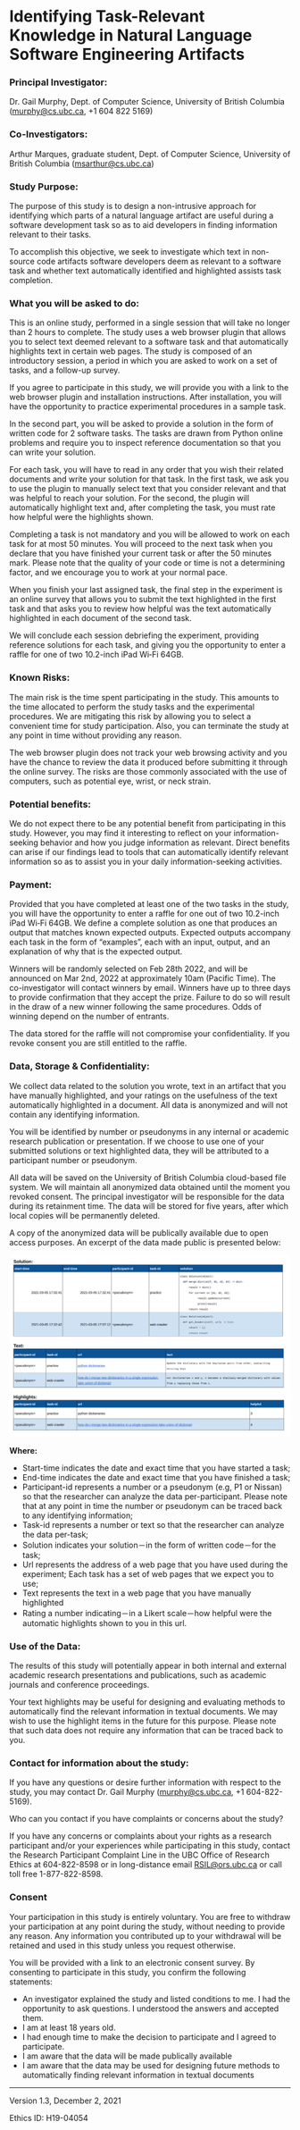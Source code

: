 # Identifying Task-Relevant Knowledge in Natural Language Software Engineering Artifacts

### Principal Investigator: 

Dr. Gail Murphy, Dept. of Computer Science, University of British Columbia (murphy@cs.ubc.ca, +1 604 822 5169)

### Co-Investigators: 

Arthur Marques, graduate student, Dept. of Computer Science, University of British Columbia (msarthur@cs.ubc.ca)

### Study Purpose:

The purpose of this study is to design a non-intrusive approach for identifying which parts of a natural language artifact are useful during a software development task so as to aid developers in finding information relevant to their tasks.

To accomplish this objective, we seek to investigate which text in non-source code artifacts software developers deem as relevant to a software task and whether text automatically identified and highlighted assists task completion.

### What you will be asked to do:

This  is an online study, performed in a single session that will take no longer than 2 hours to complete. The study uses a web browser plugin that allows you to select text deemed relevant to a software task and that automatically highlights text in certain web pages. The study is composed of an introductory session, a period in which you are asked to work on a set of tasks, and a follow-up survey. 

If you agree to participate in this study, we will provide you with a link to the web browser plugin and installation instructions. After installation, you will have the opportunity to practice experimental procedures in a sample task.

In the second part, you will be asked to provide a solution in the form of written code for 2 software tasks. The tasks are drawn from Python online problems and require you to inspect reference documentation so that you can write your solution. 

For each task, you will have to read in any order that you wish their related documents and write your solution for that task. In the first task, we ask you to use the plugin to manually select text that you consider relevant and that was helpful to reach your solution. For the second, the plugin will automatically highlight text and, after completing the task, you must rate how helpful were the highlights shown. 

Completing a task is not mandatory and you will be allowed to work on each task for at most 50 minutes. You will proceed to the next task when you declare that you have finished your current task or after the 50 minutes mark. Please note that the quality of your code or time is not a determining factor, and we encourage you to work at your normal pace. 

When you finish your last assigned task, the final step in the experiment is an online survey that allows you to submit the text highlighted in the first task and that asks you to review how helpful was the text automatically highlighted in each document of the second task.

We will conclude each session debriefing the experiment, providing reference solutions for each task, and giving you the opportunity to enter a raffle for one of two 10.2-inch iPad Wi‑Fi 64GB.

### Known Risks:

The main risk is the time spent participating in the study. This amounts to the time allocated to perform the study tasks and the experimental procedures. We are mitigating this risk by allowing you to select a convenient time for study participation. Also, you can terminate the study at any point in time without providing any reason.

The web browser plugin does not track your web browsing activity and you have the chance to review the data it produced before submitting it through the online survey. The risks are those commonly associated with the use of computers, such as potential eye, wrist, or neck strain.

### Potential benefits:

We do not expect there to be any potential benefit from participating in this study. However, you may find it interesting to reflect on your information-seeking behavior and how you judge information as relevant. Direct benefits can arise if our findings lead to tools that can automatically identify relevant information so as to assist you in your daily information-seeking activities. 

### Payment:

Provided that you have completed at least one of the two tasks in the study, you will have the opportunity to enter a raffle for one out of two 10.2-inch iPad Wi‑Fi 64GB. We define a complete solution as one that produces an output that matches known expected outputs. Expected outputs accompany each task in the form of “examples”, each with an input, output, and an explanation of why that is the expected output.

Winners will be randomly selected on Feb 28th 2022, and will be announced on Mar 2nd, 2022 at approximately 10am (Pacific Time). The co-investigator will contact winners by email. Winners have up to three days to provide confirmation that they accept the prize. Failure to do so will result in the draw of a new winner following the same procedures. Odds of winning depend on the number of entrants.

The data stored for the raffle will not compromise your confidentiality. If you revoke consent you are still entitled to the raffle. 


### Data, Storage & Confidentiality:

We collect data related to the solution you wrote, text in an artifact that you have manually highlighted, and your ratings on the usefulness of the text automatically highlighted in a document. All data is anonymized and will not contain any identifying information. 

You will be identified by number or pseudonyms in any internal or academic research publication or presentation. If we choose to use one of your submitted solutions or text highlighted data, they will be attributed to a participant number or pseudonym. 

All data will be saved on the University of British Columbia cloud-based file system. We will maintain all anonymized data obtained until the moment you revoked consent. The principal investigator will be responsible for the data during its retainment time. The data will be stored for five years, after which local copies will be permanently deleted. 

A copy of the anonymized data will be publically available due to open access purposes. An excerpt of the data made public is presented below:

![image info](./descriptions/erb-sample-data.png)

**Where:** 

* Start-time indicates the date and exact time that you have started a task;
* End-time indicates the date and exact time that you have finished a task;
* Participant-id represents a number or a pseudonym (e.g, P1 or Nissan) so that the researcher can analyze the data per-participant. Please note that at any point in time the number or pseudonym can be traced back to any identifying information;
* Task-id represents a number or text so that the researcher can analyze the data per-task;
* Solution indicates your solution－in the form of written code－for the task;
* Url represents the address of a web page that you have used during the experiment; Each task has a set of web pages that we expect you to use; 
* Text represents the text in a web page that you have manually highlighted 
* Rating a number indicating－in a Likert scale－how helpful were the automatic highlights shown to you in this url.

### Use of the Data:

The results of this study will potentially appear in both internal and external academic research presentations and publications, such as academic journals and conference proceedings.

Your text highlights may be useful for designing and evaluating methods to automatically find the relevant information in textual documents. We may wish to use the highlight items in the future for this purpose. Please note that such data does not require any information that can be traced back to you.


### Contact for information about the study:

If you have any questions or desire further information with respect to the study, you may contact Dr. Gail Murphy (murphy@cs.ubc.ca, +1 604-822-5169).

Who can you contact if you have complaints or concerns about the study?

If you have any concerns or complaints about your rights as a research participant and/or your experiences while participating in this study, contact the Research Participant Complaint Line in the UBC Office of Research Ethics at 604-822-8598 or in long-distance email RSIL@ors.ubc.ca or call toll free 1-877-822-8598.

### Consent

Your participation in this study is entirely voluntary. You are free to withdraw your participation at any point during the study, without needing to provide any reason. Any information you contributed up to your withdrawal will be retained and used in this study unless you request otherwise.

You will be provided with a link to an electronic consent survey. By consenting to participate in this study, you confirm the following statements:

* An investigator explained the study and listed conditions to me. I had the opportunity to ask questions. I understood the answers and accepted them.
* I am at least 18 years old.
* I had enough time to make the decision to participate and I agreed to participate.
* I am aware that the data will be made publically available
* I am aware that the data may be used for designing future methods to automatically finding relevant information in textual documents

_______

Version 1.3, December 2, 2021

Ethics ID: H19-04054


